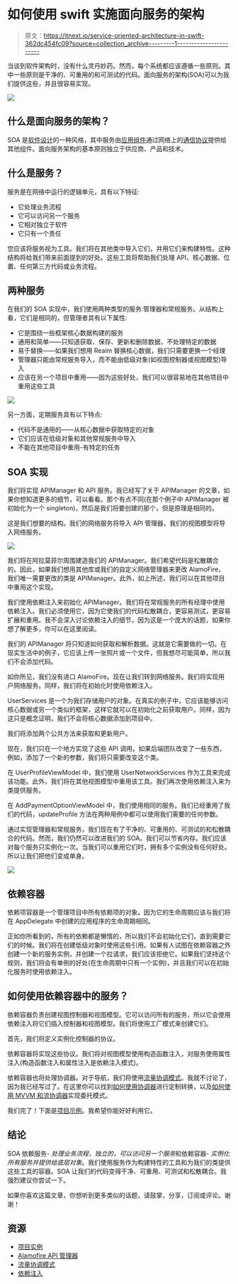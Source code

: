 # 如何使用 swift 实施面向服务的架构

> 原文：<https://itnext.io/service-oriented-architecture-in-swift-362dc454fc09?source=collection_archive---------1----------------------->

当谈到软件架构时，没有什么灵丹妙药。然而，每个系统都应该遵循一些原则。其中一些原则是干净的、可重用的和可测试的代码。面向服务的架构(SOA)可以为我们提供这些，并且很容易实现。

![](img/a9bb854ec835e54ef8b19b6746bbf1e1.png)

## 什么是面向服务的架构？

SOA 是[软件设计](https://en.wikipedia.org/wiki/Software_design)的一种风格，其中服务由[应用组件](https://en.wikipedia.org/wiki/Application_components)通过网络上的[通信协议](https://en.wikipedia.org/wiki/Communications_protocol)提供给其他组件。面向服务架构的基本原则独立于供应商、产品和技术。

## 什么是服务？

服务是在网络中运行的逻辑单元，具有以下特征:

*   它处理业务流程
*   它可以访问另一个服务
*   它相对独立于软件
*   它只有一个责任

您应该将服务视为工具。我们将在其他类中导入它们，并用它们来构建特性。这种结构将给我们带来前面提到的好处。这些工具将帮助我们处理 API、核心数据、位置、任何第三方代码或业务流程。

## 两种服务

在我们的 SOA 实现中，我们使用两种类型的服务:管理器和常规服务。从结构上看，它们是相同的，但管理者具有以下属性:

*   它是围绕一些框架核心数据构建的服务
*   通用和简单——只知道获取、保存、更新和删除数据，不处理特定的数据
*   易于替换——如果我们想用 Realm 替换核心数据，我们只需要更换一个经理
*   管理器只能由常规服务导入，而不能由低级对象(如视图控制器或视图模型)导入
*   应该在另一个项目中重用——因为这些好处，我们可以很容易地在其他项目中重用这些工具

![](img/8ec9877be4aa1156701ef779d3671385.png)

另一方面，定期服务具有以下特点:

*   代码不是通用的——从核心数据中获取特定的对象
*   它们应该在低级对象和其他常规服务中导入
*   不能在其他项目中重用-有特定的任务

## SOA 实现

我们将实现 APIManager 和 API 服务。我已经写了关于 APIManager 的文章，如果你想知道更多的细节，可以看看。那个有点不同(在那个例子中 APIManager 被初始化为一个 singleton)，然后是我们将要创建的那个，但是原理是相同的。

这是我们想要的结构。我们的网络服务将导入 API 管理器，我们的视图模型将导入网络服务。

![](img/055309333fde92ef822ea3b1f242c077.png)

我们将在阿拉莫菲尔周围建造我们的 APIManager。我们希望代码是松散耦合的。因此，如果我们想用其他库或我们的自定义网络管理器来更改 AlamoFire，我们唯一需要更改的类是 APIManager。此外，如上所述，我们可以在其他项目中重用这个实现。

我们使用依赖注入来初始化 APIManager。我们将在常规服务的所有经理中使用依赖注入。我们必须使用它，因为它使我们的代码松散耦合，更容易测试，更容易扩展和重用。我不会深入讨论依赖注入的细节，因为这是一个庞大的话题，如果你想了解更多，你可以在这里阅读。

我们的 APIManager 将只知道如何获取和解析数据。这就是它需要做的一切。在现实生活中的例子，它应该上传一张照片或一个文件，但我想尽可能简单，所以我们不会添加代码。

如你所见，我们没有进口 AlamoFire。现在让我们转到网络服务。我们将实现用户网络服务。同样，我们将在初始化时使用依赖注入。

UserServices 是一个为我们存储用户的对象。在真实的例子中，它应该能够访问核心数据或另一个类似的框架，这样它就可以在初始化之前获取用户。同样，因为这只是概念证明，我们不会将核心数据添加到项目中。

我们将添加两个公共方法来获取和更新用户。

现在，我们只在一个地方实现了这些 API 调用。如果后端团队改变了一些东西，例如，添加了一个新的参数，我们将只需要改变这个类。

在 UserProfileViewModel 中，我们使用 UserNetworkServices 作为工具来完成该功能。此外，我们将在其他视图模型中重用该工具。我们再次使用依赖注入来为类提供服务。

在 AddPaymentOptionViewModel 中，我们使用相同的服务。我们已经重用了我们的代码，updateProfile 方法在两种用例中都可以使用我们需要的任何参数。

通过实现管理器和常规服务，我们现在有了干净的、可重用的、可测试的和松散耦合的代码。然而，我们仍然可以改进我们的 SOA。我们可以节省内存。我们应该对每个服务只实例化一次。当我们可以重用它们时，拥有多个实例没有任何好处。所以让我们把他们变成单身。

![](img/4848145671fc6dfb8e068c7689668df0.png)

## 依赖容器

依赖项容器是一个管理项目中所有依赖项的对象。因为它的生命周期应该与我们将在 AppDelegate 中创建的应用程序的生命周期相同。

正如你所看到的，所有的依赖都是懒惰的，所以我们不会初始化它们，直到需要它们的时候。我们将在创建低级对象时使用这些引用。如果有人试图在依赖容器之外创建一个新的服务实例，并创建一个拉请求，我们应该拒绝它。如果我们坚持这个规则，我们将会有单例的好处(在生命周期中只有一个实例)，并且我们可以在初始化服务时使用依赖注入。

## 如何使用依赖容器中的服务？

依赖容器负责创建视图控制器和视图模型。它可以访问所有的服务，所以它会使用依赖注入将它们插入控制器和视图模型。我们将使用工厂模式来创建它们。

首先，我们将定义实例化控制器的协议。

依赖容器将实现这些协议。我们将对视图模型使用构造函数注入，对服务使用属性注入(构造函数注入和属性注入是依赖注入模式)。

依赖容器也将处理协调器。对于导航，我们将使用[流量协调模式](https://medium.com/@pavlepesic/flow-coordination-pattern-5eb60cd220d5)。我就不讨论了，因为我已经写过了。在这里你可以找到[如何使用协调器](https://medium.com/@pavlepesic/coordinator-custom-transitions-b08cce1da8fd)进行定制转换，以及[如何使用 MVVM 和流协调器](https://medium.com/@pavlepesic/how-to-implement-delegation-pattern-using-mvvm-and-flow-coordinators-d1f6c3fcbe6)实现委托模式。

我们完了！下面是[项目示例](https://github.com/pakisha/Medium6)。我希望你能好好利用它。

## 结论

SOA 依赖服务- *处理业务流程，独立的，可以访问另一个服务*和依赖容器- *实例化所有服务并提供给底层对象*。我们使用服务作为构建特性的工具和为我们的类提供这些工具的容器。SOA 让我们的代码变得干净、可重用、可测试和松散耦合。我强烈建议你尝试一下。

如果你喜欢这篇文章，你想听到更多类似的话题，请鼓掌，分享，订阅或评论。谢谢！

## 资源

*   [项目实例](https://github.com/pakisha/Medium6)
*   [Alamofire API 管理器](https://medium.com/@pavlepesic/alamofire-api-manager-5b30c89477a1)
*   [流量协调模式](https://medium.com/@pavlepesic/flow-coordination-pattern-5eb60cd220d5)
*   [依赖注入](http://ilya.puchka.me/dependency-injection-in-swift/)